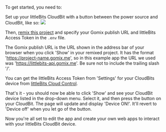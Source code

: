 To get started, you need to:

Set up your littleBits CloudBit with a button between the power source and CloudBit, like so:
![](https://cdn.gomix.com/9f67720d-ad82-43b1-a7a5-2edc81e35b48%2FCloudBitSetup.png)

Then, [remix this project](https://gomix.com/#!/remix/littlebits-api/9f67720d-ad82-43b1-a7a5-2edc81e35b48) and specify your Gomix publish URL and littleBits Access Token in the `.env` file.

The Gomix publish URL is the URL shown in the address bar of your browser when you click 'Show' in your remixed project. It has the format 'https://project-name.gomix.me', so in this example app the URL we used was 'https://littlebits-api.gomix.me'. Be sure not to include the trailing slash '/'.

You can get the littleBits Access Token from 'Settings' for your CloudBits device from [littleBits Cloud Control](http://control.littlebitscloud.cc).

That's it - you should now be able to click 'Show' and see your CloudBit device listed in the drop-down menu. Select it, and then press the button on your CloudBit. The page will update and display 'Device ON!'. It'll revert to 'Device off' when you let go of the button.

Now you're all set to edit the app and create your own web apps to interact with your littleBits CloudBit device.